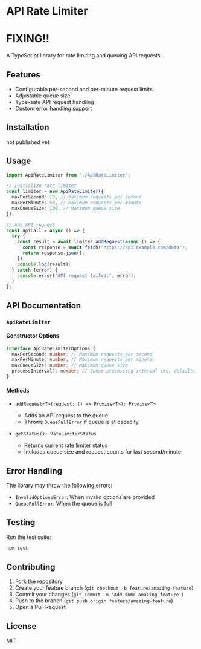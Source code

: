 # API Rate Limiter

# FIXING!!


A TypeScript library for rate limiting and queuing API requests.

## Features

- Configurable per-second and per-minute request limits
- Adjustable queue size
- Type-safe API request handling
- Custom error handling support

## Installation

not published yet

## Usage

```typescript
import ApiRateLimiter from "./ApiRateLimiter";

// Initialize rate limiter
const limiter = new ApiRateLimiter({
  maxPerSecond: 10, // Maximum requests per second
  maxPerMinute: 50, // Maximum requests per minute
  maxQueueSize: 100, // Maximum queue size
});

// Add API request
const apiCall = async () => {
  try {
    const result = await limiter.addRequest(async () => {
      const response = await fetch("https://api.example.com/data");
      return response.json();
    });
    console.log(result);
  } catch (error) {
    console.error("API request failed:", error);
  }
};
```

## API Documentation

### `ApiRateLimiter`

#### Constructor Options

```typescript
interface ApiRateLimiterOptions {
  maxPerSecond: number; // Maximum requests per second
  maxPerMinute: number; // Maximum requests per minute
  maxQueueSize: number; // Maximum queue size
  processInterval?: number; // Queue processing interval (ms, default: 1000)
}
```

#### Methods

- `addRequest<T>(request: () => Promise<T>): Promise<T>`

  - Adds an API request to the queue
  - Throws `QueueFullError` if queue is at capacity

- `getStatus(): RateLimiterStatus`
  - Returns current rate limiter status
  - Includes queue size and request counts for last second/minute

## Error Handling

The library may throw the following errors:

- `InvalidOptionsError`: When invalid options are provided
- `QueueFullError`: When the queue is full

## Testing

Run the test suite:

```bash
npm test
```

## Contributing

1. Fork the repository
2. Create your feature branch (`git checkout -b feature/amazing-feature`)
3. Commit your changes (`git commit -m 'Add some amazing feature'`)
4. Push to the branch (`git push origin feature/amazing-feature`)
5. Open a Pull Request

## License

MIT

```

```
